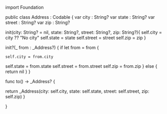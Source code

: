 import Foundation


public class Address  : Codable {
var city : String?
var state : String?
var street : String?
var zip : String?



init(city: String? = nil, state: String?, street: String?, zip: String?){
self.city = city ?? "No city"
self.state = state
self.street = street
self.zip = zip
}

init?(_ from : _Address?) {
    if let from = from {

    self.city = from.city
self.state = from.state
self.street = from.street
self.zip = from.zip
    } else {
    return nil
    }
}

func to() -> _Address? {

return _Address(city: self.city, state: self.state, street: self.street, zip: self.zip)
}

}